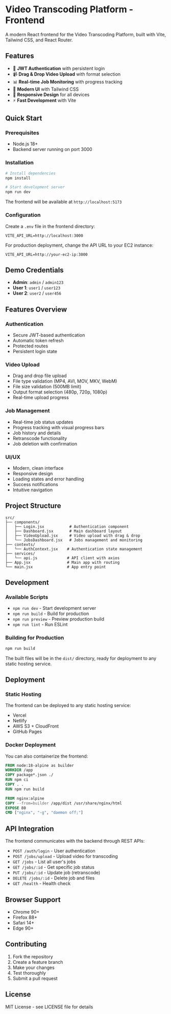# Video Transcoding Platform - Frontend

A modern React frontend for the Video Transcoding Platform, built with Vite, Tailwind CSS, and React Router.

## Features

- 🔐 **JWT Authentication** with persistent login
- 📹 **Drag & Drop Video Upload** with format selection
- 📊 **Real-time Job Monitoring** with progress tracking
- 🎨 **Modern UI** with Tailwind CSS
- 📱 **Responsive Design** for all devices
- ⚡ **Fast Development** with Vite

## Quick Start

### Prerequisites
- Node.js 18+
- Backend server running on port 3000

### Installation

```bash
# Install dependencies
npm install

# Start development server
npm run dev
```

The frontend will be available at `http://localhost:5173`

### Configuration

Create a `.env` file in the frontend directory:

```env
VITE_API_URL=http://localhost:3000
```

For production deployment, change the API URL to your EC2 instance:

```env
VITE_API_URL=http://your-ec2-ip:3000
```

## Demo Credentials

- **Admin**: `admin` / `admin123`
- **User 1**: `user1` / `user123`
- **User 2**: `user2` / `user456`

## Features Overview

### Authentication
- Secure JWT-based authentication
- Automatic token refresh
- Protected routes
- Persistent login state

### Video Upload
- Drag and drop file upload
- File type validation (MP4, AVI, MOV, MKV, WebM)
- File size validation (500MB limit)
- Output format selection (480p, 720p, 1080p)
- Real-time upload progress

### Job Management
- Real-time job status updates
- Progress tracking with visual progress bars
- Job history and details
- Retranscode functionality
- Job deletion with confirmation

### UI/UX
- Modern, clean interface
- Responsive design
- Loading states and error handling
- Success notifications
- Intuitive navigation

## Project Structure

```
src/
├── components/
│   ├── Login.jsx           # Authentication component
│   ├── Dashboard.jsx       # Main dashboard layout
│   ├── VideoUpload.jsx     # Video upload with drag & drop
│   └── JobsDashboard.jsx   # Jobs management and monitoring
├── contexts/
│   └── AuthContext.jsx    # Authentication state management
├── services/
│   └── api.js             # API client with axios
├── App.jsx                # Main app with routing
└── main.jsx               # App entry point
```

## Development

### Available Scripts

- `npm run dev` - Start development server
- `npm run build` - Build for production
- `npm run preview` - Preview production build
- `npm run lint` - Run ESLint

### Building for Production

```bash
npm run build
```

The built files will be in the `dist/` directory, ready for deployment to any static hosting service.

## Deployment

### Static Hosting
The frontend can be deployed to any static hosting service:
- Vercel
- Netlify
- AWS S3 + CloudFront
- GitHub Pages

### Docker Deployment
You can also containerize the frontend:

```dockerfile
FROM node:18-alpine as builder
WORKDIR /app
COPY package*.json ./
RUN npm ci
COPY . .
RUN npm run build

FROM nginx:alpine
COPY --from=builder /app/dist /usr/share/nginx/html
EXPOSE 80
CMD ["nginx", "-g", "daemon off;"]
```

## API Integration

The frontend communicates with the backend through REST APIs:

- `POST /auth/login` - User authentication
- `POST /jobs/upload` - Upload video for transcoding
- `GET /jobs` - List all user's jobs
- `GET /jobs/:id` - Get specific job status
- `PUT /jobs/:id` - Update job (retranscode)
- `DELETE /jobs/:id` - Delete job and files
- `GET /health` - Health check

## Browser Support

- Chrome 90+
- Firefox 88+
- Safari 14+
- Edge 90+

## Contributing

1. Fork the repository
2. Create a feature branch
3. Make your changes
4. Test thoroughly
5. Submit a pull request

## License

MIT License - see LICENSE file for details